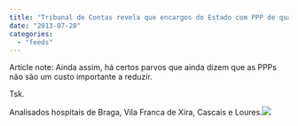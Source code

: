 ```yaml
---
title: "Tribunal de Contas revela que encargos do Estado com PPP de quatro hospitais são 6.000 milhões mais caros"
date: "2013-07-28"
categories: 
  - "feeds"
---
```


Article note: Ainda assim, há certos parvos que ainda dizem que as PPPs não são um custo importante a reduzir.

Tsk.

Analisados hospitais de Braga, Vila Franca de Xira, Cascais e Loures.![](http://feeds.feedburner.com/~r/PublicoRSS/~4/-g3ohBsJwvs)

